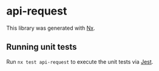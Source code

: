 # api-request

This library was generated with [Nx](https://nx.dev).

## Running unit tests

Run `nx test api-request` to execute the unit tests via [Jest](https://jestjs.io).
